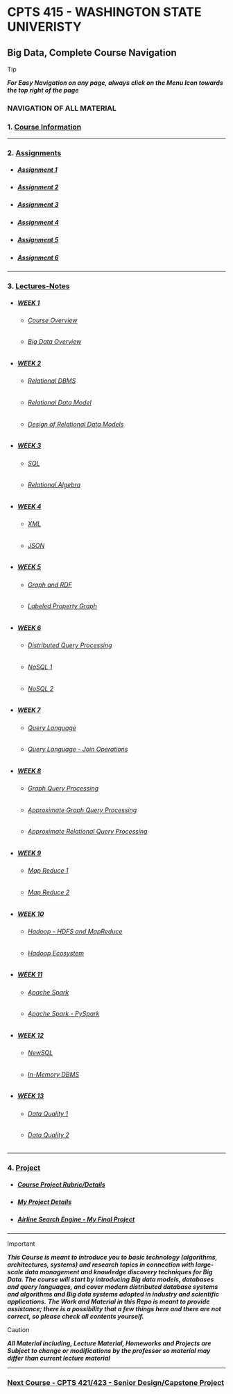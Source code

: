 # CPTS 415 - WASHINGTON STATE UNIVERISTY
## Big Data, Complete Course Navigation

> [!TIP]
> ***For Easy Navigation on any page, always click on the Menu Icon towards the top right of the page***

### NAVIGATION OF ALL MATERIAL 

### 1. [Course Information](https://github.com/MarkShinozaki/CPTS415-BigData/tree/Course-Information)

---
### 2. [Assignments](https://github.com/MarkShinozaki/CPTS415-BigData/tree/Assignments)

- ##### [Assignment 1](https://github.com/MarkShinozaki/CPTS415-BigData/tree/Assignments/Assignment%201)
- ##### [Assignment 2](https://github.com/MarkShinozaki/CPTS415-BigData/tree/Assignments/Assignment%202)
- ##### [Assignment 3](https://github.com/MarkShinozaki/CPTS415-BigData/tree/Assignments/Assignment%203)
- ##### [Assignment 4](https://github.com/MarkShinozaki/CPTS415-BigData/tree/Assignments/Assignment%204)
- ##### [Assignment 5](https://github.com/MarkShinozaki/CPTS415-BigData/tree/Assignments/Assignment%205)
- ##### [Assignment 6](https://github.com/MarkShinozaki/CPTS415-BigData/tree/Assignments/Assignment%206)

  

---
### 3. [Lectures-Notes](https://github.com/MarkShinozaki/CPTS415-BigData/tree/Lectures-Notes)

- ##### [WEEK 1](https://github.com/MarkShinozaki/CPTS415-BigData/tree/Lectures-Notes/Week%201)

  - ###### [Course Overview](https://github.com/MarkShinozaki/CPTS415-BigData/blob/Lectures-Notes/Week%201/L1-1%20-%20Course%20Overview.pdf)

  - ###### [Big Data Overview](https://github.com/MarkShinozaki/CPTS415-BigData/blob/Lectures-Notes/Week%201/L1-2%20-%20Big%20Data%20Overview.pdf)

- ##### [WEEK 2](https://github.com/MarkShinozaki/CPTS415-BigData/tree/Lectures-Notes/Week%202) 

  - ###### [Relational DBMS](https://github.com/MarkShinozaki/CPTS415-BigData/blob/Lectures-Notes/Week%202/L2-1_Relational%20DBMS.pdf)

  - ###### [Relational Data Model](https://github.com/MarkShinozaki/CPTS415-BigData/blob/Lectures-Notes/Week%202/L2-2_Relational%20Data%20Model.pdf)

  - ###### [Design of Relational Data Models](https://github.com/MarkShinozaki/CPTS415-BigData/blob/Lectures-Notes/Week%202/L2-3_Design%20of%20Rellational%20Data%20Models.pdf)

- ##### [WEEK 3](https://github.com/MarkShinozaki/CPTS415-BigData/tree/Lectures-Notes/Week%203) 

  - ###### [SQL](https://github.com/MarkShinozaki/CPTS415-BigData/blob/Lectures-Notes/Week%203/L3-1_SQL.pdf)

  - ###### [Relational Algebra](https://github.com/MarkShinozaki/CPTS415-BigData/blob/Lectures-Notes/Week%203/L3-2_Relational_Algebra.pdf)

- ##### [WEEK 4](https://github.com/MarkShinozaki/CPTS415-BigData/tree/Lectures-Notes/Week%204)

  - ###### [XML](https://github.com/MarkShinozaki/CPTS415-BigData/blob/Lectures-Notes/Week%204/L4-1_XML.pdf)

  - ###### [JSON](https://github.com/MarkShinozaki/CPTS415-BigData/blob/Lectures-Notes/Week%204/L4-2_JSON.pdf)

- ##### [WEEK 5](https://github.com/MarkShinozaki/CPTS415-BigData/tree/Lectures-Notes/Week%205)

  - ###### [Graph and RDF](https://github.com/MarkShinozaki/CPTS415-BigData/blob/Lectures-Notes/Week%205/L5-1%20-%20Graph%20and%20RDF.pdf)

  - ###### [Labeled Property Graph](https://github.com/MarkShinozaki/CPTS415-BigData/blob/Lectures-Notes/Week%205/L5-2-Labeled%20Property%20Graph.pdf)

- ##### [WEEK 6](https://github.com/MarkShinozaki/CPTS415-BigData/tree/Lectures-Notes/Week%206)

  - ###### [Distributed Query Processing](https://github.com/MarkShinozaki/CPTS415-BigData/blob/Lectures-Notes/Week%206/L6-1%20Distributed%20Query%20Processing.pdf)

  - ###### [NoSQL 1](https://github.com/MarkShinozaki/CPTS415-BigData/blob/Lectures-Notes/Week%206/L6-2%20NoSQL%20I.pdf)

  - ###### [NoSQL 2](https://github.com/MarkShinozaki/CPTS415-BigData/blob/Lectures-Notes/Week%206/L6-3%20NoSQL%20II.pdf)

- ##### [WEEK 7](https://github.com/MarkShinozaki/CPTS415-BigData/tree/Lectures-Notes/Week%207)

  - ###### [Query Language](https://github.com/MarkShinozaki/CPTS415-BigData/blob/Lectures-Notes/Week%207/L7-1%20-%20Query%20Language.pdf)

  - ###### [Query Language - Join Operations](https://github.com/MarkShinozaki/CPTS415-BigData/blob/Lectures-Notes/Week%207/L7-2%20-%20Query%20Optimization%20-%20Join%20Operations.pdf)

- ##### [WEEK 8](https://github.com/MarkShinozaki/CPTS415-BigData/tree/Lectures-Notes/Week%208)

  - ###### [Graph Query Processing](https://github.com/MarkShinozaki/CPTS415-BigData/blob/Lectures-Notes/Week%208/L7-1%20Graph%20Query%20Processing.pdf)

  - ###### [Approximate Graph Query Processing](https://github.com/MarkShinozaki/CPTS415-BigData/blob/Lectures-Notes/Week%208/L7-2%20Approximate%20Graph%20Query%20Processing.pdf)

  - ###### [Approximate Relational Query Processing](https://github.com/MarkShinozaki/CPTS415-BigData/blob/Lectures-Notes/Week%208/L7-3%20Approximate%20Relational%20Query%20Processing%20.pdf)

- ##### [WEEK 9](https://github.com/MarkShinozaki/CPTS415-BigData/tree/Lectures-Notes/Week%209)

  - ###### [Map Reduce 1](https://github.com/MarkShinozaki/CPTS415-BigData/blob/Lectures-Notes/Week%209/L9-1%20MapReduce%20I.pdf)

  - ###### [Map Reduce 2](https://github.com/MarkShinozaki/CPTS415-BigData/blob/Lectures-Notes/Week%209/L9-2%20MapReduce%20II.pdf)

- ##### [WEEK 10](https://github.com/MarkShinozaki/CPTS415-BigData/tree/Lectures-Notes/Week%2010)

  - ###### [Hadoop - HDFS and MapReduce](https://github.com/MarkShinozaki/CPTS415-BigData/blob/Lectures-Notes/Week%2010/L10-1%20Hadoop%20-%20HDFS%20and%20MapReduce.pdf)

  - ###### [Hadoop Ecosystem](https://github.com/MarkShinozaki/CPTS415-BigData/blob/Lectures-Notes/Week%2010/L10-2%20Hadoop%20Ecosystem.pdf)

- ##### [WEEK 11](https://github.com/MarkShinozaki/CPTS415-BigData/tree/Lectures-Notes/Week%2011)

  - ###### [Apache Spark](https://github.com/MarkShinozaki/CPTS415-BigData/blob/Lectures-Notes/Week%2011/L11-1%20Apache%20Spark.pdf)

  - ###### [Apache Spark - PySpark](https://github.com/MarkShinozaki/CPTS415-BigData/blob/Lectures-Notes/Week%2011/L11-2%20Apache%20Spark%20-%20PySpark.pdf)

- ##### [WEEK 12](https://github.com/MarkShinozaki/CPTS415-BigData/tree/Lectures-Notes/Week%2012)

  - ###### [NewSQL](https://github.com/MarkShinozaki/CPTS415-BigData/blob/Lectures-Notes/Week%2012/L12-1%20NewSQL.pdf)

  - ###### [In-Memory DBMS](https://github.com/MarkShinozaki/CPTS415-BigData/blob/Lectures-Notes/Week%2012/L12-2%20In-Memory%20DBMS.pdf)

- ##### [WEEK 13](https://github.com/MarkShinozaki/CPTS415-BigData/tree/Lectures-Notes/Week%2013)

  - ###### [Data Quality 1](https://github.com/MarkShinozaki/CPTS415-BigData/blob/Lectures-Notes/Week%2013/L13-1%20Data%20Quality%20I.pdf)

  - ###### [Data Quality 2](https://github.com/MarkShinozaki/CPTS415-BigData/blob/Lectures-Notes/Week%2013/L13-2%20Data%20Quality%20II.pdf)


---
### 4. [Project](https://github.com/MarkShinozaki/CPTS415-BigData/tree/Project)

- ##### [Course Project Rubric/Details](https://github.com/MarkShinozaki/CPTS415-BigData/blob/Project/Course%20Project%20Details.pdf)
- ##### [My Project Details](https://github.com/MarkShinozaki/CPTS415-BigData/tree/Project/Project%20Details)
- ##### [Airline Search Engine - My Final Project](https://github.com/MarkShinozaki/CPTS415-BigData/tree/Project/Airline-Search-Engine)




---

> [!IMPORTANT]
> ***This Course is meant to introduce you to basic technology (algorithms, architectures, systems) and research topics in connection with large-scale data management and knowledge discovery techniques for Big Data. The course will start by introducing Big data models, databases and query languages, and cover modern distributed database systems and algorithms and Big data systems adopted in industry and scientific applications.***
> ***The Work and Material in this Repo is meant to provide assistance; there is a possibility that a few things here and there are not correct, so please check all contents yourself.***


> [!CAUTION]
> ***All Material including, Lecture Material, Homeworks and Projects are Subject to change or modifications by the professor so material may differ than current lecture material***

---

### [Next Course - CPTS 421/423 - Senior Design/Capstone Project  ](https://github.com/MarkShinozaki/CPTS421-423_SeniorCapstone)
